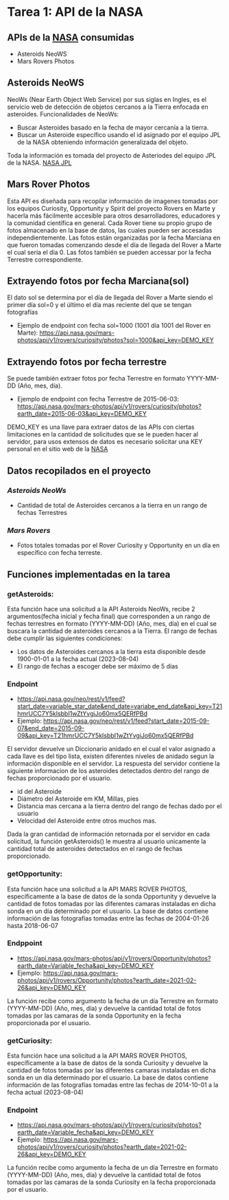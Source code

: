# Tarea 1: API de la NASA 
##  APIs de la [NASA](https://api.nasa.gov/?ref=apispublicas.com#CAD) consumidas
- Asteroids NeoWS
- Mars Rovers Photos

## Asteroids NeoWS
NeoWs (Near Earth Object Web Service) por sus siglas en Ingles, es el servicio web de detección de objetos cercanos a la Tierra enfocada en asteroides.
Funcionalidades de NeoWs:
- Buscar Asteroides basado en la fecha de mayor cercanía a la tierra.
- Buscar un Asteroide específico usando el id asignado por el equipo JPL de la NASA obteniendo información generalizada del objeto.

Toda la información es tomada del proyecto de Asteriodes del equipo JPL de la NASA. [NASA JPL](http://neo.jpl.nasa.gov/)

## Mars Rover Photos
Esta API es diseñada para recopilar información de imagenes tomadas por los equipos Curiosity, Opportunity y Spirit del proyecto Rovers en Marte y hacerla más fácilmente accesible para otros desarrolladores, educadores y la comunidad científica en general.
Cada Rover tiene su propio grupo de fotos almacenado en la base de datos, las cuales pueden ser accesadas independientemente. Las fotos están organizadas por la fecha Marciana en que fueron tomadas comenzando desde el día de llegada del Rover a Marte el cual sería el día 0.
Las fotos también se pueden accessar por la fecha Terrestre correspondiente.

## Extrayendo fotos por fecha Marciana(sol)
El dato sol se determina por el día de llegada del Rover a Marte siendo el primer día sol=0 y el último el día mas reciente del que se tengan fotografías 
- Ejemplo de endpoint con fecha sol=1000 (1001 día 1001 del Rover en Marte): 
https://api.nasa.gov/mars-photos/api/v1/rovers/curiosity/photos?sol=1000&api_key=DEMO_KEY

## Extrayendo fotos por fecha terrestre
Se puede también extraer fotos por fecha Terrestre en formato YYYY-MM-DD (Año, mes, día).
- Ejemplo de endpoint con fecha Terrestre de 2015-06-03: 
https://api.nasa.gov/mars-photos/api/v1/rovers/curiosity/photos?earth_date=2015-06-03&api_key=DEMO_KEY

DEMO_KEY es una llave para extraer datos de las APIs con ciertas limitaciones en la cantidad de solicitudes que se le pueden hacer al servidor, para usos extensos de datos es necesario solicitar una KEY personal en el sitio web de la [NASA](https://api.nasa.gov/?ref=apispublicas.com#CAD)


## Datos recopilados en el proyecto
### *Asteroids NeoWs*
- Cantidad de total de Asteroides cercanos a la tierra en un rango de fechas Terrestres

### *Mars Rovers*
- Fotos totales tomadas por el Rover Curiosity y Opportunity en un día en específico con fecha terreste.

## Funciones implementadas en la tarea
### getAsteroids:
Esta función hace una solicitud a la API Asteroids NeoWs, recibe 2 argumentos(fecha inicial y fecha final) que corresponden a un rango de fechas terrestres en formato (YYYY-MM-DD) (Año, mes, día) en el cual se buscara la cantidad de asteroides cercanos a la Tierra.
El rango de fechas debe cumplir las siguientes condiciones:
- Los datos de Asteroides cercanos a la tierra esta disponible desde 1900-01-01 a la fecha actual (2023-08-04)
- El rango de fechas a escoger debe ser máximo de 5 días
### Endpoint
- https://api.nasa.gov/neo/rest/v1/feed?start_date=variable_star_date&end_date=variabe_end_date&api_key=T21hmrUCC7Y5kIsbbI1wZtYvgiJo60mx5QERfPBd
- Ejemplo: https://api.nasa.gov/neo/rest/v1/feed?start_date=2015-09-07&end_date=2015-09-09&api_key=T21hmrUCC7Y5kIsbbI1wZtYvgiJo60mx5QERfPBd

El servidor devuelve un Diccionario anidado en el cual el valor asignado a cada llave es del tipo lista, existen diferentes niveles de anidado segun la información disponible en el servidor.
La respuesta del servidor contiene la siguiente informacion de los asteroides detectados dentro del rango de fechas proporcionado por el usuario.
- id del Asteroide
- Diámetro del Asteroide em KM, Millas, pies
- Distancia mas cercana a la tierra dentro del rango de fechas dado por el usuario
- Velocidad del Asteroide entre otros muchos mas.

Dada la gran cantidad de información retornada por el servidor en cada solicitud, la función getAsteroids() le muestra al usuario unicamente la cantidad total de asteroides detectados en el rango de fechas proporcionado.

### getOpportunity:
Esta función hace una solicitud a la API MARS ROVER PHOTOS, específicamente a la base de datos de la sonda Opportunity y devuelve la cantidad de fotos tomadas por las diferentes camaras instaladas en dicha sonda en un día determinado por el usuario.
La base de datos contiene información de las fotografías tomadas entre las fechas de 2004-01-26 hasta 2018-06-07
### Endppoint
- https://api.nasa.gov/mars-photos/api/v1/rovers/Opportunity/photos?earth_date=Variable_fecha&api_key=DEMO_KEY
- Ejemplo: https://api.nasa.gov/mars-photos/api/v1/rovers/Opportunity/photos?earth_date=2021-02-26&api_key=DEMO_KEY

La función recibe como argumento la fecha de un día Terrestre en formato (YYYY-MM-DD) (Año, mes, día) y devuelve la cantidad total de fotos tomadas por las camaras de la sonda Opportunity en la fecha proporcionada por el usuario.

### getCuriosity:
Esta función hace una solicitud a la API MARS ROVER PHOTOS, específicamente a la base de datos de la sonda Curiosity y devuelve la cantidad de fotos tomadas por las diferentes camaras instaladas en dicha sonda en un día determinado por el usuario.
La base de datos contiene información de las fotografías tomadas entre las fechas de 2014-10-01 a la fecha actual (2023-08-04)
### Endpoint
- https://api.nasa.gov/mars-photos/api/v1/rovers/curiosity/photos?earth_date=Variable_fecha&api_key=DEMO_KEY
- Ejemplo: https://api.nasa.gov/mars-photos/api/v1/rovers/curiosity/photos?earth_date=2021-02-26&api_key=DEMO_KEY


La función recibe como argumento la fecha de un día Terrestre en formato (YYYY-MM-DD) (Año, mes, día) y devuelve la cantidad total de fotos tomadas por las camaras de la sonda Curiosity en la fecha proporcionada por el usuario.

